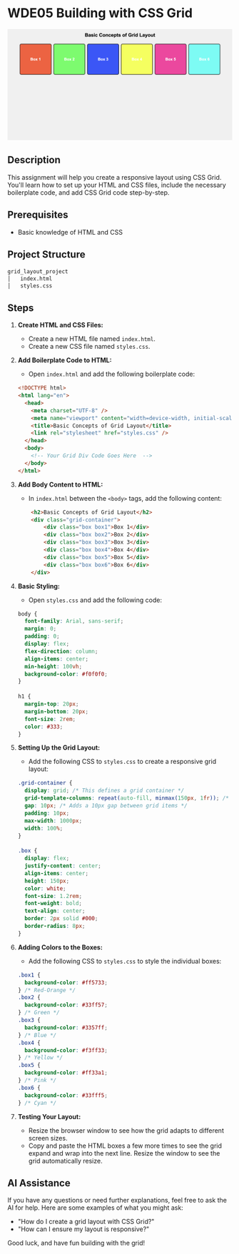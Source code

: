 # WDE05 Building with CSS Grid

![Screenshot of the project](assets/images/example.png)

## Description
This assignment will help you create a responsive layout using CSS Grid. You'll learn how to set up your HTML and CSS files, include the necessary boilerplate code, and add CSS Grid code step-by-step.

## Prerequisites

- Basic knowledge of HTML and CSS

## Project Structure

```
grid_layout_project
│   index.html
│   styles.css
```

## Steps

1. **Create HTML and CSS Files:**

   - Create a new HTML file named `index.html`.
   - Create a new CSS file named `styles.css`.

2. **Add Boilerplate Code to HTML:**

   - Open `index.html` and add the following boilerplate code:

   ```html
   <!DOCTYPE html>
   <html lang="en">
     <head>
       <meta charset="UTF-8" />
       <meta name="viewport" content="width=device-width, initial-scale=1.0" />
       <title>Basic Concepts of Grid Layout</title>
       <link rel="stylesheet" href="styles.css" />
     </head>
     <body>
       <!-- Your Grid Div Code Goes Here  -->
     </body>
   </html>
   ```

3. **Add Body Content to HTML:**

   - In `index.html` between the `<body>` tags, add the following content:

   ```html
       <h2>Basic Concepts of Grid Layout</h2>
       <div class="grid-container">
           <div class="box box1">Box 1</div>
           <div class="box box2">Box 2</div>
           <div class="box box3">Box 3</div>
           <div class="box box4">Box 4</div>
           <div class="box box5">Box 5</div>
           <div class="box box6">Box 6</div>
       </div>
   ```

4. **Basic Styling:**

   - Open `styles.css` and add the following code:

   ```css
   body {
     font-family: Arial, sans-serif;
     margin: 0;
     padding: 0;
     display: flex;
     flex-direction: column;
     align-items: center;
     min-height: 100vh;
     background-color: #f0f0f0;
   }

   h1 {
     margin-top: 20px;
     margin-bottom: 20px;
     font-size: 2rem;
     color: #333;
   }
   ```

5. **Setting Up the Grid Layout:**

   - Add the following CSS to `styles.css` to create a responsive grid layout:

   ```css
   .grid-container {
     display: grid; /* This defines a grid container */
     grid-template-columns: repeat(auto-fill, minmax(150px, 1fr)); /* Creates responsive columns that fit the available space */
     gap: 10px; /* Adds a 10px gap between grid items */
     padding: 10px;
     max-width: 1000px;
     width: 100%;
   }

   .box {
     display: flex;
     justify-content: center;
     align-items: center;
     height: 150px;
     color: white;
     font-size: 1.2rem;
     font-weight: bold;
     text-align: center;
     border: 2px solid #000;
     border-radius: 8px;
   }
   ```

6. **Adding Colors to the Boxes:**

   - Add the following CSS to `styles.css` to style the individual boxes:

   ```css
   .box1 {
     background-color: #ff5733;
   } /* Red-Orange */
   .box2 {
     background-color: #33ff57;
   } /* Green */
   .box3 {
     background-color: #3357ff;
   } /* Blue */
   .box4 {
     background-color: #f3ff33;
   } /* Yellow */
   .box5 {
     background-color: #ff33a1;
   } /* Pink */
   .box6 {
     background-color: #33fff5;
   } /* Cyan */
   ```

7. **Testing Your Layout:**
   - Resize the browser window to see how the grid adapts to different screen sizes.
   - Copy and paste the HTML boxes a few more times to see the grid expand and wrap into the next line. Resize the window to see the grid automatically resize.

## AI Assistance

If you have any questions or need further explanations, feel free to ask the AI for help. Here are some examples of what you might ask:

- "How do I create a grid layout with CSS Grid?"
- "How can I ensure my layout is responsive?"

Good luck, and have fun building with the grid!
